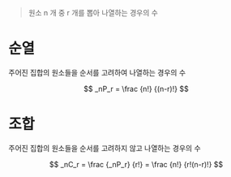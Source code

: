 ---
---

> 원소 n 개 중 r 개를 뽑아 나열하는 경우의 수

# 순열
주어진 집합의 원소들을 순서를 고려하여 나열하는 경우의 수 

$$ _nP_r = \frac {n!} {(n-r)!} $$

# 조합
주어진 집합의 원소들을 순서를 고려하지 않고 나열하는 경우의 수

$$ _nC_r = \frac {_nP_r} {r!} = \frac {n!} {r!(n-r)!} $$
